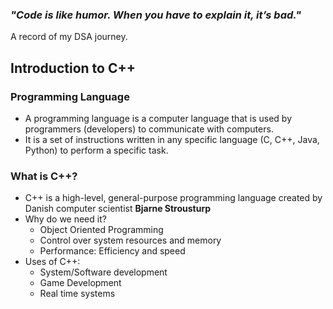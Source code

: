 ### ***"Code is like humor. When you have to explain it, it’s bad."***
A record of my DSA journey.

## Introduction to C++
### Programming Language
- A programming language is a computer language that is used by programmers (developers) to communicate with computers.
- It is a set of instructions written in any specific language (C, C++, Java, Python) to perform a specific task. 
### What is C++?
- C++ is a high-level, general-purpose programming language created by Danish computer scientist **Bjarne Strousturp**
- Why do we need it?
	- Object Oriented Programming
	- Control over system resources and memory
	- Performance: Efficiency and speed
- Uses of C++:
	- System/Software development
	- Game Development
	- Real time systems